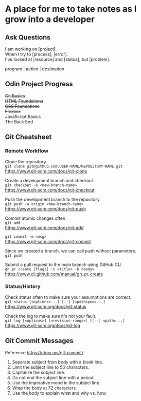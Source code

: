 # A place for me to take notes as I grow into a developer

## Ask Questions

I am working on [project].  
When I try to [process], [error].  
I've looked at [resource] and [status], but [problem].  

program | action | destination  

## Odin Project Progress

~~Git Basics~~  
~~HTML Foundations~~  
~~CSS Foundations~~  
~~Flexbox~~  
JavaScript Basics  
The Back End

## Git Cheatsheet

### Remote Workflow

Clone the repository.  
`git clone git@github.com:USER-NAME/REPOSITORY-NAME.git`  
<https://www.git-scm.com/docs/git-clone>  
  
Create a development branch and checkout.  
`git checkout -b <new-branch-name>`  
<https://www.git-scm.com/docs/git-checkout>  
  
Push the development branch to the repository.  
`git push -u origin <new-branch-name>`  
<https://www.git-scm.com/docs/git-push>  
  
Commit atomic changes often.  
`git add .`  
<https://www.git-scm.com/docs/git-add>  
  
`git commit -m <msg>`  
<https://www.git-scm.com/docs/git-commit>  
  
Since we created a branch, we can call push without parameters.  
`git push`  
  
Submit a pull request to the main branch using GitHub CLI.  
`gh pr create [flags] -t <title> -b <body>`  
<https://www.cli.github.com/manual/gh_pr_create>  

### Status/History

Check status often to make sure your assumptions are correct.  
`git status [<options>...] [--] [<pathspec>...]`  
<https://www.git-scm.org/docs/git-status>  
  
Check the log to make sure it's not your fault.  
`git log [<options>] [<revision-range>] [[--] <path>...]`  
<https://www.git-scm.org/docs/git-log>  

## Git Commit Messages

Reference <https://cbea.ms/git-commit/>

1. Separate subject from body with a blank line.
2. Limit the subject line to 50 characters.
3. Capitalize the subject line.
4. Do not end the subject line with a period.
5. Use the imperative mood in the subject line.
6. Wrap the body at 72 characters.
7. Use the body to explain what and why vs. how.
